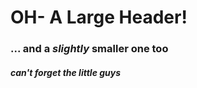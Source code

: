# OH- A Large Header!
### ... and a *__slightly__* smaller one too
###### ***can't forget the little guys***
